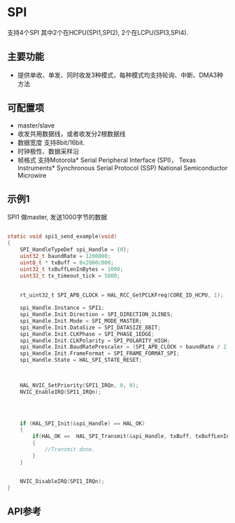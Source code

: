 # SPI

支持4个SPI 其中2个在HCPU(SPI1,SPI2), 2个在LCPU(SPI3,SPI4).

## 主要功能
 - 提供单收、单发、同时收发3种模式，每种模式均支持轮询、中断、DMA3种方法

## 可配置项
 - master/slave
 - 收发共用数据线，或者收发分2根数据线
 - 数据宽度 支持8bit/16bit. 
 - 时钟极性、数据采样沿
 - 帧格式  支持Motorola* Serial Peripheral Interface (SPI)， Texas Instruments* Synchronous Serial Protocol (SSP) National Semiconductor Microwire


## 示例1
SPI1 做master, 发送1000字节的数据
```c

static void spi1_send_example(void)
{
    SPI_HandleTypeDef spi_Handle = {0};
    uint32_t baundRate = 1200000;
    uint8_t * txBuff = 0x2000c000;
    uint32_t txBuffLenInBytes = 1000;
    uint32_t tx_timeout_tick = 5000;
    
    
    rt_uint32_t SPI_APB_CLOCK = HAL_RCC_GetPCLKFreq(CORE_ID_HCPU, 1);

    spi_Handle.Instance = SPI1;
    spi_Handle.Init.Direction = SPI_DIRECTION_2LINES;
    spi_Handle.Init.Mode = SPI_MODE_MASTER;
    spi_Handle.Init.DataSize = SPI_DATASIZE_8BIT;
    spi_Handle.Init.CLKPhase = SPI_PHASE_1EDGE;
    spi_Handle.Init.CLKPolarity = SPI_POLARITY_HIGH;
    spi_Handle.Init.BaudRatePrescaler = (SPI_APB_CLOCK + baundRate / 2) / baundRate;
    spi_Handle.Init.FrameFormat = SPI_FRAME_FORMAT_SPI;
    spi_Handle.State = HAL_SPI_STATE_RESET;


    
    HAL_NVIC_SetPriority(SPI1_IRQn, 0, 0);
    NVIC_EnableIRQ(SPI1_IRQn);


    

    if (HAL_SPI_Init(&spi_Handle) == HAL_OK)
    {
        if(HAL_OK ==  HAL_SPI_Transmit(&spi_Handle, txBuff, txBuffLenInBytes, tx_timeout_tick))
        {
            //Transmit done.
        }
    }


    NVIC_DisableIRQ(SPI1_IRQn);
}

```


## API参考
[](../api/hal/spi.md)

